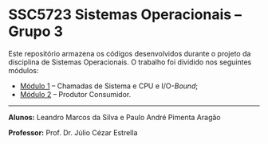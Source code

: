# SSC5723 Sistemas Operacionais – Grupo 3

Este repositório armazena os códigos desenvolvidos durante o projeto da disciplina de Sistemas Operacionais. O trabalho foi dividido nos seguintes módulos:

* [Módulo 1](https://github.com/andre1003/SSC5723-gsopos03/tree/main/Module_1) – Chamadas de Sistema e CPU e I/O-_Bound_;
* [Módulo 2](https://github.com/andre1003/SSC5723-gsopos03/tree/main/Module_2) – Produtor Consumidor.

----
**Alunos:** Leandro Marcos da Silva e Paulo André Pimenta Aragão

**Professor:** Prof. Dr. Júlio Cézar Estrella
